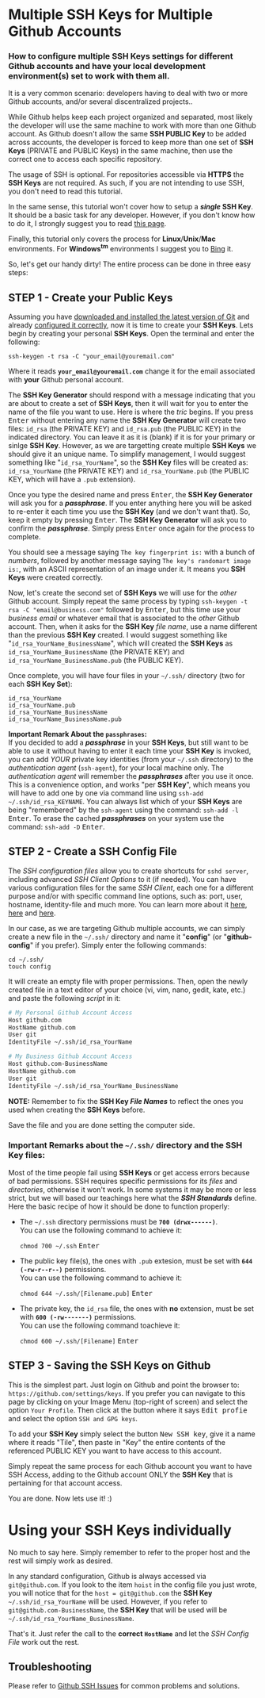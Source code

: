 # Multiple SSH Keys for Multiple Github Accounts
### How to configure multiple SSH Keys settings for different Github accounts and have your local development environment(s) set to work with them all.

It is a very common scenario: developers having to deal with two or more Github accounts, and/or several discentralized projects..

While Github helps keep each project organized and separated, most likely the developer will use the same machine to work with more than one Github account. As Github doesn't allow the same **SSH PUBLIC Key** to be added across accounts, the developer is forced to keep more than one set of **SSH Keys** (PRIVATE and PUBLIC Keys) in the same machine, then use the correct one to access each specific repository.

The usage of SSH is optional. For repositories accessible via **HTTPS** the **SSH Keys** are not required. As such, if you are not intending to use SSH, you don't need to read this tutorial.

In the same sense, this tutorial won't cover how to setup a **_single_ SSH Key**. It should be a basic task for any developer. However, if you don't know how to do it, I strongly suggest you to read <a href="https://help.github.com/articles/generating-a-new-ssh-key-and-adding-it-to-the-ssh-agent/" target="_blank">this page</a>. 

Finally, this tutorial only covers the process for **Linux**/**Unix**/**Mac** environments. For <b>Windows<sup>tm</sup></b> environments I suggest you to <a href="http://www.bing.com/search?q=Setting+up+Git+and+GitHub+for+development+on+Windows&go=Submit&qs=n&form=QBLH&pq=setting+up+git+and+github+for+development+on+windows&sc=0-52&sp=-1&sk=&cvid=FC7B8D05F6D64B4D8B3B487FC862CD24" target="_blank">Bing</a> it.

So, let's get our handy dirty! The entire process can be done in three easy steps:


STEP 1 - Create your Public Keys
---------------------------------

Assuming you have <a href="https://git-scm.com/downloads" target="_blank">downloaded and installed the latest version of Git</a> and already <a href="https://git-scm.com/book/uz/v2/Customizing-Git-Git-Configuration#_git_config" target="_blank">configured it correctly</a>, now it is time to create your **SSH Keys**. Lets begin by creating your personal **SSH Keys**. Open the terminal and enter the following: 

```shell
ssh-keygen -t rsa -C "your_email@youremail.com"
```
Where it reads **`your_email@youremail.com`** change it for the email associated with **your** Github personal account.

The **SSH Key Generator** should respond with a message indicating that you are about to create a set of **SSH Keys**, then it will wait for you to enter the name of the file you want to use. Here is where the _tric_ begins. If you press <kbd>Enter</kbd> without entering any name the **SSH Key Generator** will create two files: `id_rsa` (the PRIVATE KEY) and `id_rsa.pub` (the PUBLIC KEY) in the indicated directory. You can leave it as it is (blank) if it is for your primary or sinlge **SSH Key**. However, as we are targetting create multiple **SSH Keys** we should give it an unique name. To simplify management, I would suggest something like "`id_rsa_YourName`", so the **SSH Key** files will be created as: `id_rsa_YourName` (the PRIVATE KEY) and `id_rsa_YourName.pub` (the PUBLIC KEY, which will have a `.pub` extension).

Once you type the desired name and press <kbd>Enter</kbd>, the **SSH Key Generator** will ask you for a **_passphrase_**. If you enter anything here you will be asked to re-enter it each time you use the **SSH Key** (and we don't want that). So, keep it empty by pressing <kbd>Enter</kbd>. The **SSH Key Generator** will ask you to confirm the **_passphrase_**. Simply press <kbd>Enter</kbd> once again for the process to complete.

You should see a message saying `The key fingerprint is:` with a bunch of _numbers_, followed by another message saying `The key's randomart image is:`, with an ASCII representation of an image under it. It means you **SSH Keys** were created correctly.

Now, let's create the second set of **SSH Keys** we will use for the _other_ Github account. Simply repeat the same process by typing `ssh-keygen -t rsa -C "email@business.com"` followed by <kbd>Enter</kbd>, but this time use your _business email_ or whatever email that is associated to the _other_ Github account. Then, when it asks for the **SSH Key** _file name_, use a name different than the previous **SSH Key** created. I would suggest something like "`id_rsa_YourName_BusinessName`", which will created the **SSH Keys** as `id_rsa_YourName_BusinessName` (the PRIVATE KEY) and `id_rsa_YourName_BusinessName.pub` (the PUBLIC KEY).

Once complete, you will have four files in your `~/.ssh/` directory (two for each **SSH Key Set**):

```
id_rsa_YourName
id_rsa_YourName.pub
id_rsa_YourName_BusinessName
id_rsa_YourName_BusinessName.pub
```

**Important Remark About the `passphrases`:**  
If you decided to add a **_passphrase_** in your **SSH Keys**, but still want to be able to use it without having to enter it each time your **SSH Key** is invoked, you can add _YOUR_ private key identities (from your `~/.ssh` directory) to the _authentication agent_ (`ssh-agent`), for your local machine only. The _authentication agent_ will remember the **_passphrases_** after you use it once. This is a convenience option, and works "per **SSH Key**", which means you will have to add one by one via command line using `ssh-add ~/.ssh/id_rsa_KEYNAME`. You can always list which of your **SSH Keys** are being "remembered" by the `ssh-agent` using the command: `ssh-add -l` <kbd>Enter</kbd>. To erase the cached **_passphrases_** on your system use the command: `ssh-add -D` <kbd>Enter</kbd>.


STEP 2 - Create a SSH Config File
---------------------------------

The _SSH configuration files_ allow you to create shortcuts for `sshd server`, including advanced _SSH Client Options_ to it (if needed). You can have various configuration files for the same _SSH Client_, each one for a different purpose and/or with specific command line options, such as: port, user, hostname, identity-file and much more. You can learn more about it <a href="http://www.cyberciti.biz/faq/create-ssh-config-file-on-linux-unix/" target="_blank">here</a>, <a href="https://sanctum.geek.nz/arabesque/uses-for-ssh-config/" target="_blank">here</a> and <a href="http://linux.die.net/man/5/ssh_config" target="_blank">here</a>.

In our case, as we are targeting Github multiple accounts, we can simply create a new file in the `~/.ssh/` directory and name it "**config**" (or "**github-config**" if you prefer). Simply enter the following commands:

```shell
cd ~/.ssh/
touch config
```

It will create an empty file with proper permissions. Then, open the newly created file in a text editor of your choice (vi, vim, nano, gedit, kate, etc.) and paste the following _script_ in it:

```bash
# My Personal Github Account Access
Host github.com
HostName github.com
User git
IdentityFile ~/.ssh/id_rsa_YourName

# My Business Github Account Access
Host github.com-BusinessName
HostName github.com
User git
IdentityFile ~/.ssh/id_rsa_YourName_BusinessName
```

**NOTE:** Remember to fix the **SSH Key _File Names_** to reflect the ones you used when creating the **SSH Keys** before.

Save the file and you are done setting the computer side.

### Important Remarks about the `~/.ssh/` directory and the **SSH Key** files:

Most of the time people fail using **SSH Keys** or get access errors because of bad permissions. SSH requires specific permissions for its _files_ and _directories_, otherwise it won't work. In some systems it may be more or less strict, but we will based our teachings here what the **_SSH Standards_** define. Here the basic recipe of how it should be done to function properly:

- The `~/.ssh` directory permissions must be **`700 (drwx------)`**.  
  You can use the following command to achieve it:
  
  `chmod 700 ~/.ssh` <kbd>Enter</kbd>
  
- The public key file(s), the ones with `.pub` extesion, must be set with **`644 (-rw-r--r--)`** permissions.  
  You can use the following command to achieve it:
  
  `chmod 644 ~/.ssh/[Filename.pub]` <kbd>Enter</kbd>
  
- The private key, the `id_rsa` file, the ones with **no** extension, must be set with **`600 (-rw-------)`** permissions.  
  You can use the following command toachieve it:
  
  `chmod 600 ~/.ssh/[Filename]` <kbd>Enter</kbd>
  


STEP 3 - Saving the SSH Keys on Github
--------------------------------------

This is the simplest part. Just login on Github and point the browser to: `https://github.com/settings/keys`. If you prefer you can navigate to this page by clicking on your Image Menu (top-right of screen) and select the option `Your Profile`. Then click at the button where it says <kbd>Edit profie</kbd> and select the option `SSH and GPG keys`. 

To add your **SSH Key** simply select the button <kbd>New SSH key</kbd>, give it a name where it reads "Tile", then paste in "Key" the entire contents of the referenced PUBLIC KEY you want to have access to this account.

Simply repeat the same process for each Github account you want to have SSH Access, adding to the Github account ONLY the **SSH Key** that is pertaining for that account access.

You are done. Now lets use it! :)


Using your SSH Keys individually
================================

No much to say here. Simply remember to refer to the proper host and the rest will simply work as desired. 

In any standard configuration, Github is always accessed via `git@github.com`. If you look to the item `hoist` in the config file you just wrote, you will notice that for the `host = git@github.com` the **SSH Key** `~/.ssh/id_rsa_YourName` will be used. However, if you refer to `git@github.com-BusinessName`, the **SSH Key** that will be used will be `~/.ssh/id_rsa_YourName_BusinessName`.

That's it. Just refer the call to the **correct `HostName`** and let the _SSH Config File_ work out the rest.


Troubleshooting
---------------
Please refer to [Github SSH Issues](http://help.github.com/ssh-issues/) for common problems and solutions.

